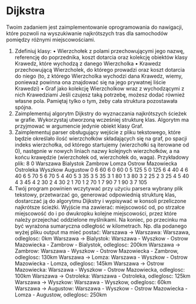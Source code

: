# Dijkstra
Twoim zadaniem jest zaimplementowanie oprogramowania do nawigacji, które pozwoli na 
wyszukiwanie najkrótszych tras dla samochodów pomiędzy różnymi miejscowościami. 
1. Zdefiniuj klasy: 
• Wierzchołek z polami przechowującymi jego nazwę, referencję do 
poprzednika, koszt dotarcia oraz kolekcję obiektów klasy Krawedz, które 
wychodzą z danego Wierzcholka
• Krawedz przechowującą Wierzcholek, do którego prowadzi oraz koszt dotarcia 
do niego (to, z którego Wierzcholka wychodzi dana Krawedz, wiemy, ponieważ 
powinna ona znajdować się na jego prywatnej liście Krawedzi)
• Graf jako kolekcję Wierzcholkow wraz z wychodzącymi z nich Krawedziami
Jeśli czujesz taką potrzebę, możesz dodać również własne pola. Pamiętaj tylko o tym, 
żeby cała struktura pozostawała spójna.
2. Zaimplementuj algorytm Dijkstry do wyznaczania najkrótszych ścieżek w grafie. 
Wykorzystaj utworzoną wcześniej strukturę klas. Algorytm ma przyjmować w 
argumencie jedynie obiekt klasy Graf.
3. Zaimplementuj parser obsługujący wejście z pliku tekstowego, które będzie określało 
ilość wierzchołków składających się na graf, po spacji indeks wierzchołka, od którego 
startujemy (wierzchołki są iterowane od 0), następnie w nowych liniach nazwy 
kolejnych wierzchołków, a na końcu krawędzie (wierzchołek od, wierzchołek do, 
waga). Przykładowy plik:
8 0
Warszawa
Bialystok
Zambrow
Lomza
Ostrow Mazowiecka
Ostroleka
Wyszkow
Augustow
0 6 60
6 0 60
0 5 125
5 0 125
6 4 40
4 6 40
6 5 70
5 6 70
5 4 40
5 3 35
3 5 35
3 1 80
1 3 80
3 2 25
2 3 25
4 5 40
4 3 45
4 2 30
2 4 30
2 1 70
1 2 70
1 7 90
7 1 90
3 7 105
4. Twój program powinien wczytywać przy użyciu parsera wybrany plik tekstowy, 
przetwarzać go, generować odpowiednią strukturę klas, dostarczać ją do algorytmu 
Dijkstry i wypisywać w konsoli przeliczone najkrótsze ścieżki. Wyjście ma zawierać: 
miejscowość od, po strzałce miejscowość do i po dwukropku kolejne miejscowości, 
przez które należy przejechać oddzielone myślnikami. Na koniec, po przecinku ma być 
wyrażona sumaryczna odległość w kilometrach. Np. dla podanego wyżej pliku output 
ma mieć postać:
Warszawa -> Warszawa: Warszawa, odleglosc: 0km
Warszawa -> Bialystok: Warszawa - Wyszkow - Ostrow Mazowiecka - Zambrow - Bialystok, odleglosc: 200km
Warszawa -> Zambrow: Warszawa - Wyszkow - Ostrow Mazowiecka - Zambrow, odleglosc: 130km
Warszawa -> Lomza: Warszawa - Wyszkow - Ostrow Mazowiecka - Lomza, odleglosc: 145km
Warszawa -> Ostrow Mazowiecka: Warszawa - Wyszkow - Ostrow Mazowiecka, odleglosc: 100km
Warszawa -> Ostroleka: Warszawa - Ostroleka, odleglosc: 125km
Warszawa -> Wyszkow: Warszawa - Wyszkow, odleglosc: 60km
Warszawa -> Augustow: Warszawa - Wyszkow - Ostrow Mazowiecka - Lomza - Augustow, odleglosc: 250km
